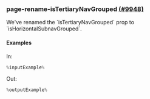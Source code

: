 ### page-rename-isTertiaryNavGrouped [(#9948)](https://github.com/patternfly/patternfly-react/pull/9948)

We've renamed the \`isTertiaryNavGrouped\` prop to \`isHorizontalSubnavGrouped\`.

#### Examples

In:

```jsx
%inputExample%
```

Out:

```jsx
%outputExample%
```
